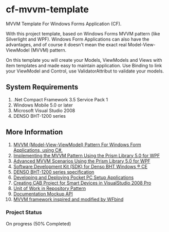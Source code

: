 # cf-mvvm-template
MVVM Template For Windows Forms Application (CF).

With this project template, based on Windows Forms MVVM pattern (like Silverlight and WPF). Windows Form Applications can also have the advantages, and of course it doesn't mean the exact real Model-View-ViewModel (MVVM) pattern.

On this template you will create your Models, ViewModels and Views with item templates and made easy to maintain application. Use Binding to link your ViewModel and Control, use ValidatorAttribut to validate your models.

## System Requirements
1. .Net Compact Framework 3.5 Service Pack 1
2. Windows Mobile 5.0 or later
3. Microsoft Visual Studio 2008
4. DENSO BHT-1200 series

## More Information
1. [MVVM (Model-View-ViewModel) Pattern For Windows Form Applications, using C#.](https://www.codeproject.com/Articles/364485/MVVM-Model-View-ViewModel-Patte)
2. [Implementing the MVVM Pattern Using the Prism Library 5.0 for WPF](https://docs.microsoft.com/en-us/previous-versions/msp-n-p/gg405484(v%3dpandp.40))
3. [Advanced MVVM Scenarios Using the Prism Library 5.0 for WPF](https://docs.microsoft.com/en-us/previous-versions/msp-n-p/gg405494(v%3dpandp.40))
4. [Software Development Kit (SDK) for Denso BHT Windows ® CE](https://www.denso-wave.com/en/adcd/download/category/sampleprogram/bht_win/)
5. [DENSO BHT-1200 series specification](http://static6.arrow.com/aropdfconversion/32c62d5e88ffd8b0cd41158c632c4a0a85233e0a/attachmentfilenameutf-8bht-1200_e2.pdf)
6. [Developing and Deploying Pocket PC Setup Applications](https://www.codeproject.com/Articles/5905/Developing-and-Deploying-Pocket-PC-Setup-Applicati)
7. [Creating CAB Project for Smart Devices in VisualStudio 2008 Pro](https://www.youtube.com/watch?v=1Znaa0ctbow)
8. [Unit of Work in Repository Pattern](https://www.c-sharpcorner.com/UploadFile/b1df45/unit-of-work-in-repository-pattern/)
9. [Documentation Mockup API](https://documenter.getpostman.com/view/5740021/RznJod7k)
10. [MVVM framework inspired and modified by WFbind](https://github.com/mareklinka/WFBind/tree/master/WFbind/WFbind)

### Project Status
On progress (50% Completed)
